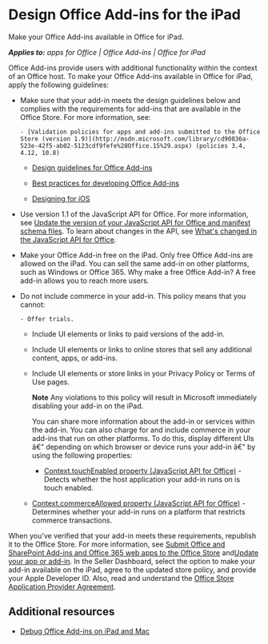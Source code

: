 
# Design Office Add-ins for the iPad
Make your Office Add-ins available in Office for iPad.

 _**Applies to:** apps for Office | Office Add-ins | Office for iPad_

Office Add-ins provide users with additional functionality within the context of an Office host. To make your Office Add-ins available in Office for iPad, apply the following guidelines:

- Make sure that your add-in meets the design guidelines below and complies with the requirements for add-ins that are available in the Office Store. For more information, see:
    
      - [Validation policies for apps and add-ins submitted to the Office Store (version 1.9)](http://msdn.microsoft.com/library/cd90836a-523e-42f5-ab02-5123cdf9fefe%28Office.15%29.aspx) (policies 3.4, 4.12, 10.8)
    
  - [Design guidelines for Office Add-ins](../design/add-in-design.md)
    
  - [Best practices for developing Office Add-ins](http://msdn.microsoft.com/library/d455b76b-4d76-493d-a681-6b02ba1f38a8%28Office.15%29.aspx)
    
  - [Designing for iOS](https://developer.apple.com/library/ios/documentation/UserExperience/Conceptual/MobileHIG/)
    
- Use version 1.1 of the JavaScript API for Office. For more information, see [Update the version of your JavaScript API for Office and manifest schema files](../overview/update-your-javascript-api-for-office-and-manifest-schema-version.md). To learn about changes in the API, see [What's changed in the JavaScript API for Office](../reference/what's-changed-in-the-javascript-api-for-office.md).
    
- Make your Office Add-in free on the iPad. Only free Office Add-ins are allowed on the iPad. You can sell the same add-in on other platforms, such as Windows or Office 365. Why make a free Office Add-in? A free add-in allows you to reach more users.
    
- Do not include commerce in your add-in. This policy means that you cannot:
    
      - Offer trials.
    
  - Include UI elements or links to paid versions of the add-in.
    
  - Include UI elements or links to online stores that sell any additional content, apps, or add-ins.
    
  - Include UI elements or store links in your Privacy Policy or Terms of Use pages.
    

     **Note**  Any violations to this policy will result in Microsoft immediately disabling your add-in on the iPad.

    You can share more information about the add-in or services within the add-in. You can also charge for and include commerce in your add-ins that run on other platforms. To do this, display different UIs â€” depending on which browser or device runs your add-in â€” by using the following properties:
    
      - [Context.touchEnabled property (JavaScript API for Office)](http://msdn.microsoft.com/library/fd73f94b-7e4a-422c-afdb-fef6fba43766%28Office.15%29.aspx) - Detects whether the host application your add-in runs on is touch enabled.
    
  - [Context.commerceAllowed property (JavaScript API for Office)](http://msdn.microsoft.com/library/fd3812ac-14c3-485f-8991-d12fcc99c450%28Office.15%29.aspx) - Determines whether your add-in runs on a platform that restricts commerce transactions.
    
When you've verified that your add-in meets these requirements, republish it to the Office Store. For more information, see [Submit Office and SharePoint Add-ins and Office 365 web apps to the Office Store](http://msdn.microsoft.com/library/ff075782-1303-4517-91cc-b3d730e9b9ae%28Office.15%29.aspx) and[Update your app or add-in](http://msdn.microsoft.com/library/7313d32b-5345-4039-ac5d-a1ba0aef890b%28Office.15%29.aspx). In the Seller Dashboard, select the option to make your add-in available on the iPad, agree to the updated store policy, and provide your Apple Developer ID. Also, read and understand the [Office Store Application Provider Agreement](https://sellerdashboard.microsoft.com/Assets/Content/Agreements/en-US/Office_Store_Seller_Agreement_20120927.md). 

## Additional resources
<a name="bk_addresources"> </a>


- [Debug Office Add-ins on iPad and Mac](../testing/debug-office-add-ins-on-ipad-and-mac.md)
    
